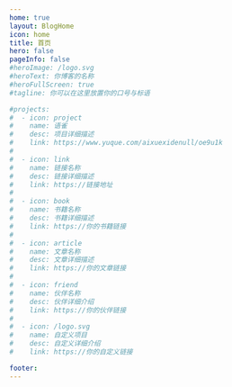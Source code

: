 ```yaml
---
home: true
layout: BlogHome
icon: home
title: 首页
hero: false
pageInfo: false
#heroImage: /logo.svg
#heroText: 你博客的名称
#heroFullScreen: true
#tagline: 你可以在这里放置你的口号与标语

#projects:
#  - icon: project
#    name: 语雀
#    desc: 项目详细描述
#    link: https://www.yuque.com/aixuexidenull/oe9u1k
#
#  - icon: link
#    name: 链接名称
#    desc: 链接详细描述
#    link: https://链接地址
#
#  - icon: book
#    name: 书籍名称
#    desc: 书籍详细描述
#    link: https://你的书籍链接
#
#  - icon: article
#    name: 文章名称
#    desc: 文章详细描述
#    link: https://你的文章链接
#
#  - icon: friend
#    name: 伙伴名称
#    desc: 伙伴详细介绍
#    link: https://你的伙伴链接
#
#  - icon: /logo.svg
#    name: 自定义项目
#    desc: 自定义详细介绍
#    link: https://你的自定义链接

footer: 
---
```


